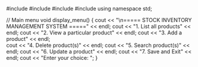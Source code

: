 #include <iostream>
#include <fstream>
#include <iomanip>
#include <string>
using namespace std;

// Main menu
void display_menu() {
  cout << "\n===== STOCK INVENTORY MANAGEMENT SYSTEM =====" << endl;
  cout << "1. List all products" << endl;
  cout << "2. View a particular product" << endl;
  cout << "3. Add a product" << endl;    
  cout << "4. Delete product(s)" << endl;
  cout << "5. Search product(s)" << endl;
  cout << "6. Update a product" << endl;
  cout << "7. Save and Exit" << endl;
  cout << "Enter your choice: ";
}
